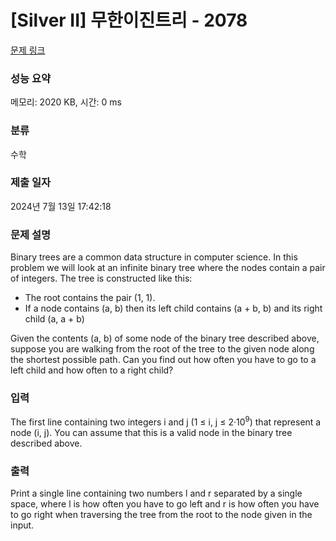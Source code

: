 # [Silver II] 무한이진트리 - 2078 

[문제 링크](https://www.acmicpc.net/problem/2078) 

### 성능 요약

메모리: 2020 KB, 시간: 0 ms

### 분류

수학

### 제출 일자

2024년 7월 13일 17:42:18

### 문제 설명

<p>Binary trees are a common data structure in computer science. In this problem we will look at an infinite binary tree where the nodes contain a pair of integers. The tree is constructed like this:</p>

<ul>
	<li>The root contains the pair (1, 1).</li>
	<li>If a node contains (a, b) then its left child contains (a + b, b) and its right child (a, a + b)</li>
</ul>

<p>Given the contents (a, b) of some node of the binary tree described above, suppose you are walking from the root of the tree to the given node along the shortest possible path. Can you find out how often you have to go to a left child and how often to a right child?</p>

### 입력 

 <p>The first line containing two integers i and j (1 ≤ i, j ≤ 2·10<sup>9</sup>) that represent a node (i, j). You can assume that this is a valid node in the binary tree described above.</p>

### 출력 

 <p>Print a single line containing two numbers l and r separated by a single space, where l is how often you have to go left and r is how often you have to go right when traversing the tree from the root to the node given in the input.</p>

